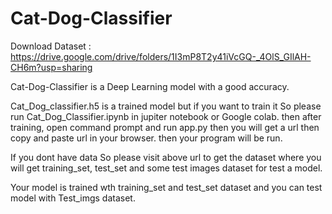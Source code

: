 # Cat-Dog-Classifier

Download Dataset : https://drive.google.com/drive/folders/1I3mP8T2y41iVcGQ-_4OlS_GIlAH-CH6m?usp=sharing

Cat-Dog-Classifier is a Deep Learning model with a good accuracy.

Cat_Dog_classifier.h5 is a trained model but if you want to train it So please run Cat_Dog_Classifier.ipynb in jupiter notebook or Google colab. then after training, open command prompt and run app.py then you will get a url then copy and paste url in your browser. then your program will be run.

If you dont have data So please visit above url to get the dataset where you will get training_set, test_set and some test images dataset for test a model.

Your model is trained wth training_set and test_set dataset and you can test model with Test_imgs dataset.
